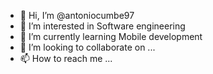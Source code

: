 - 👋 Hi, I’m @antoniocumbe97
- 👀 I’m interested in Software engineering
- 🌱 I’m currently learning Mobile development
- 💞️ I’m looking to collaborate on ...
- 📫 How to reach me ...

<!---
antoniocumbe97/antoniocumbe97 is a ✨ special ✨ repository because its `README.md` (this file) appears on your GitHub profile.
You can click the Preview link to take a look at your changes.
--->
